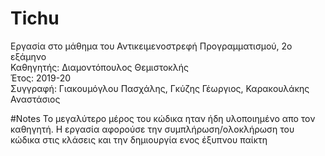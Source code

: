 # Tichu 
Εργασία στο μάθημα του Αντικειμενοστρεφή Προγραμματισμού, 2ο εξάμηνο  
Καθηγητής: Διαμοντόπουλος Θεμιστοκλής  
Έτος: 2019-20  
Συγγραφή: Γιακουμόγλου Πασχάλης, Γκύζης Γέωργιος, Καρακουλάκης Αναστάσιος

#Notes
Το μεγαλύτερο μέρος του κώδικα ηταν ήδη υλοποιημένο απο τον καθηγητή. Η εργασία αφορούσε την συμπλήρωση/ολοκλήρωση του κώδικα στις κλάσεις και την δημιουργία ενος έξυπνου παίκτη

